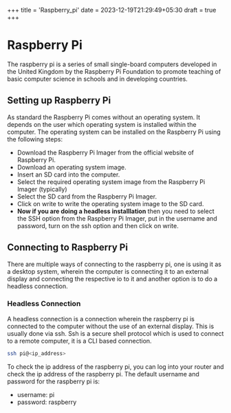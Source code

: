 +++
title = 'Raspberry_pi'
date = 2023-12-19T21:29:49+05:30
draft = true
+++

# Raspberry Pi
The raspberry pi is a series of small single-board computers developed in the United Kingdom by the Raspberry Pi Foundation to promote teaching of basic computer science in schools and in developing countries.

## Setting up Raspberry Pi
As standard the Raspberry Pi comes without an operating system. It depends on the user which operating system is installed within the computer. The operating system can be installed on the Raspberry Pi using the following steps:
- Download the Raspberry Pi Imager from the official website of Raspberry Pi.
- Download an operating system image.
- Insert an SD card into the computer.
- Select the required operating system image from the Raspberry Pi Imager (typically)
- Select the SD card from the Raspberry Pi Imager.
- Click on write to write the operating system image to the SD card.
- **Now if you are doing a headless installlation** then you need to select the SSH option from the Raspberry Pi Imager, put in the username and password, turn on the ssh option and then click on write.

## Connecting to Raspberry Pi
There are multiple ways of connecting to the raspberry pi, one is using it as a desktop system, wherein the computer is connecting it to an external display and connecting the respective io to it and another option is to do a headless connection.

### Headless Connection
A headless connection is a connection wherein the raspberry pi is connected to the computer without the use of an external display. This is usually done via ssh. Ssh is a secure shell protocol which is used to connect to a remote computer, it is a CLI based connection.
```bash
ssh pi@<ip_address>
```
To check the ip address of the raspberry pi, you can log into your router and check the ip address of the raspberry pi. The default username and password for the raspberry pi is: 

- username: pi
- password: raspberry

